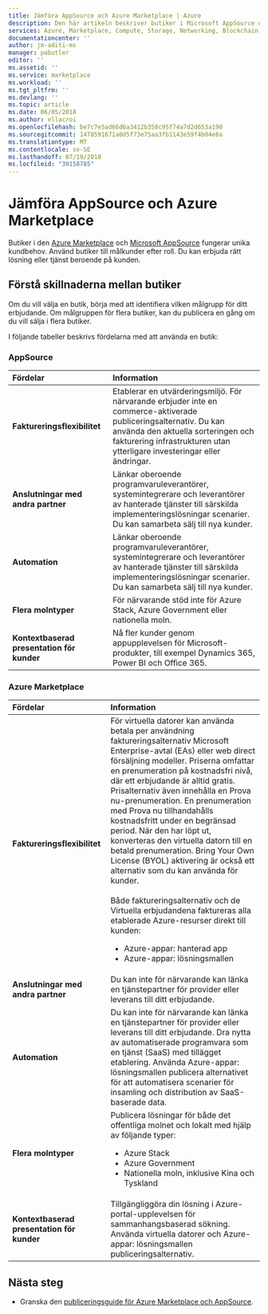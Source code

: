 ```yaml
---
title: Jämföra AppSource och Azure Marketplace | Azure
description: Den här artikeln beskriver butiker i Microsoft AppSource och Azure Marketplace.
services: Azure, Marketplace, Compute, Storage, Networking, Blockchain, Security
documentationcenter: ''
author: jm-aditi-ms
manager: pabutler
editor: ''
ms.assetid: ''
ms.service: marketplace
ms.workload: ''
ms.tgt_pltfrm: ''
ms.devlang: ''
ms.topic: article
ms.date: 06/05/2018
ms.author: ellacroi
ms.openlocfilehash: be7c7e5ad66d6a3412b358c95f74a7d2d653a190
ms.sourcegitcommit: 1478591671a0d5f73e75aa3fb1143e59f4b04e6a
ms.translationtype: MT
ms.contentlocale: sv-SE
ms.lasthandoff: 07/19/2018
ms.locfileid: "39158785"
---
```

# <a name="comparing-appsource-and-the-azure-marketplace"></a>Jämföra AppSource och Azure Marketplace
Butiker i den [Azure Marketplace](https://azuremarketplace.microsoft.com) och [Microsoft AppSource](https://appsource.microsoft.com) fungerar unika kundbehov. Använd butiker till målkunder efter roll. Du kan erbjuda rätt lösning eller tjänst beroende på kunden.

## <a name="understanding-the-differences-between-storefronts"></a>Förstå skillnaderna mellan butiker
Om du vill välja en butik, börja med att identifiera vilken målgrupp för ditt erbjudande. Om målgruppen för flera butiker, kan du publicera en gång om du vill sälja i flera butiker.
 
I följande tabeller beskrivs fördelarna med att använda en butik:

### <a name="appsource"></a>AppSource

| Fördelar | Information | 
|:--- |:--- | 
| **Faktureringsflexibilitet** | Etablerar en utvärderingsmiljö. För närvarande erbjuder inte en commerce-aktiverade publiceringsalternativ. Du kan använda den aktuella sorteringen och fakturering infrastrukturen utan ytterligare investeringar eller ändringar. | 
| **Anslutningar med andra partner** | Länkar oberoende programvaruleverantörer, systemintegrerare och leverantörer av hanterade tjänster till särskilda implementeringslösningar scenarier. Du kan samarbeta sälj till nya kunder. | 
| **Automation** | Länkar oberoende programvaruleverantörer, systemintegrerare och leverantörer av hanterade tjänster till särskilda implementeringslösningar scenarier. Du kan samarbeta sälj till nya kunder. |
| **Flera molntyper** | För närvarande stöd inte för Azure Stack, Azure Government eller nationella moln. | 
| **Kontextbaserad presentation för kunder** | Nå fler kunder genom appupplevelsen för Microsoft-produkter, till exempel Dynamics 365, Power BI och Office 365. |

### <a name="azure-marketplace"></a>Azure Marketplace

| Fördelar | Information | 
|:--- |:--- | 
| **Faktureringsflexibilitet** | För virtuella datorer kan använda betala per användning faktureringsalternativ Microsoft Enterprise-avtal (EAs) eller web direct försäljning modeller. Priserna omfattar en prenumeration på kostnadsfri nivå, där ett erbjudande är alltid gratis. Prisalternativ även innehålla en Prova nu-prenumeration. En prenumeration med Prova nu tillhandahålls kostnadsfritt under en begränsad period. När den har löpt ut, konverteras den virtuella datorn till en betald prenumeration. Bring Your Own License (BYOL) aktivering är också ett alternativ som du kan använda för kunder.<br /><br/>Både faktureringsalternativ och de Virtuella erbjudandena faktureras alla etablerade Azure-resurser direkt till kunden:<ul> <li>Azure-appar: hanterad app</li> <li>Azure-appar: lösningsmallen</li> </ul> | 
|**Anslutningar med andra partner** | Du kan inte för närvarande kan länka en tjänstepartner för provider eller leverans till ditt erbjudande. | 
| **Automation** | Du kan inte för närvarande kan länka en tjänstepartner för provider eller leverans till ditt erbjudande. Dra nytta av automatiserade programvara som en tjänst (SaaS) med tillägget etablering. Använda Azure-appar: lösningsmallen publicera alternativet för att automatisera scenarier för insamling och distribution av SaaS-baserade data. |
| **Flera molntyper** | Publicera lösningar för både det offentliga molnet och lokalt med hjälp av följande typer:<ul> <li>Azure Stack</li> <li>Azure Government</li> <li>Nationella moln, inklusive Kina och Tyskland</li></ul> | 
| **Kontextbaserad presentation för kunder** | Tillgängliggöra din lösning i Azure-portal-upplevelsen för sammanhangsbaserad sökning. Använda virtuella datorer och Azure-appar: lösningsmallen publiceringsalternativ. |

## <a name="next-steps"></a>Nästa steg
*   Granska den [publiceringsguide för Azure Marketplace och AppSource](./marketplace-publishers-guide.md).

